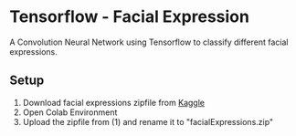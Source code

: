 # Tensorflow - Facial Expression

A Convolution Neural Network using Tensorflow to classify different facial expressions.

## Setup
1. Download facial expressions zipfile from [Kaggle](https://www.kaggle.com/c/challenges-in-representation-learning-facial-expression-recognition-challenge)
2. Open Colab Environment
3. Upload the zipfile from (1) and rename it to "facialExpressions.zip"
